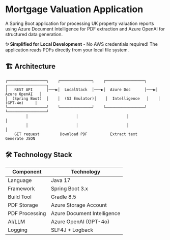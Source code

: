 # Mortgage Valuation Application

A Spring Boot application for processing UK property valuation reports using Azure Document Intelligence for PDF extraction and Azure OpenAI for structured data generation.

**✨ Simplified for Local Development** - No AWS credentials required! The application reads PDFs directly from your local file system.

## 🏗️ Architecture

```
┌─────────────────┐    ┌──────────────┐    ┌─────────────────┐    ┌─────────────────┐
│   REST API      │───▶│  LocalStack  │───▶│  Azure Doc      │───▶│  Azure OpenAI   │
│  (Spring Boot)  │    │  (S3 Emulator)│    │  Intelligence   │    │    (GPT-4o)     │
└─────────────────┘    └──────────────┘    └─────────────────┘    └─────────────────┘
         │                     │                     │                     │
         │                     │                     │                     │
    GET request         Download PDF          Extract text         Generate JSON
```

## 🛠️ Technology Stack

| Component      | Technology                  |
|----------------|-----------------------------|
| Language       | Java 17                     |
| Framework      | Spring Boot 3.x             |
| Build Tool     | Gradle 8.5                  |
| PDF Storage    | Azure Storage Account       |
| PDF Processing | Azure Document Intelligence |
| AI/LLM         | Azure OpenAI (GPT-4o)       |
| Logging        | SLF4J + Logback             |